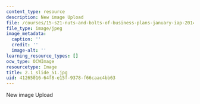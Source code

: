 ```yaml
---
content_type: resource
description: New image Upload
file: /courses/15-s21-nuts-and-bolts-of-business-plans-january-iap-2014/4126501664f8e15f9378f66caac4bb63_2.1_slide_51.jpg
file_type: image/jpeg
image_metadata:
  caption: ''
  credit: ''
  image-alt: ''
learning_resource_types: []
ocw_type: OCWImage
resourcetype: Image
title: 2.1_slide_51.jpg
uid: 41265016-64f8-e15f-9378-f66caac4bb63
---
```

New image Upload